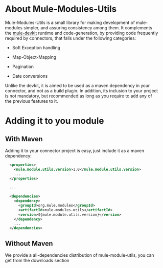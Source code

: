 # About Mule-Modules-Utils

Mule-Modules-Utils is a small library for making development of mule-modules simpler, and assuring consistency among them. It complements the [mule-devkit](https://github.com/mulesoft/mule-devkit) runtime and code-generation, by providing code frequently required by connectors, that falls under the following categories:

* Soft Exception handling

* Map-Object-Mapping

* Pagination

* Date conversions

Unlike the devkit, it is aimed to be used as a maven dependency in your connector, and not as a build plugin. In addition, its inclusion to your project is not mandatory, but recommended as long as you require to add any of the previous features to it. 


# Adding it to you module

## With Maven

Adding it to your connector project is easy, just include it as a maven dependency:

```xml
  <properties>
    <mule.module.utils.version>1.0</mule.module.utils.version>
    ...
  </properties>

  ...
  
  <dependencies>
    <dependency>
      <groupId>org.mule.modules</groupId>
      <artifactId>mule-modules-utils</artifactId>
      <version>${mule.module.utils.version}</version>
    </dependency>
    ...
  </dependencies>
```

## Without Maven
 
We provide a all-dependencies distribution of mule-module-utils, you can get from the downloads section

